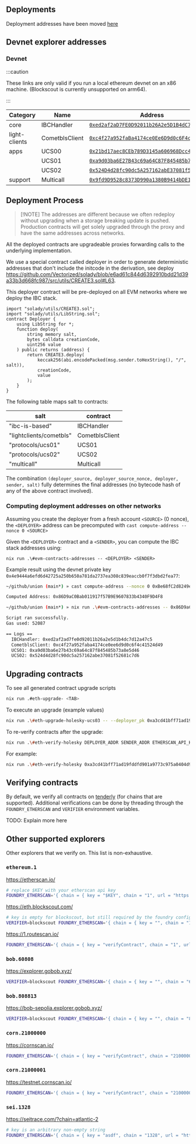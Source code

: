 ## Deployments

Deployment addresses have been moved [here](../docs/src/content/docs/protocol/deployments.mdx)

## Devnet explorer addresses

### Devnet

:::caution

These links are only valid if you run a local ethereum devnet on an x86 machine. (Blockscout is currently unsupported on arm64).

:::

| Category           | Name              | Address                                                                                                             |
|--------------------|-------------------|---------------------------------------------------------------------------------------------------------------------|
| core               | IBCHandler        | [`0xed2af2aD7FE0D92011b26A2e5D1B4dC7D12A47C5`](http://localhost/address/0xed2af2aD7FE0D92011b26A2e5D1B4dC7D12A47C5) |
| light-clients      | CometblsClient    | [`0xc4f27a952faBa4174ce0Ee6D9d0c6F4c41524d49`](http://localhost/address/0xc4f27a952faBa4174ce0Ee6D9d0c6F4c41524d49) |
| apps               | UCS00             | [`0x21bd17aec8CEb789D3145a606968Dcc428c1e4F4`](http://localhost/address/0x21bd17aec8CEb789D3145a606968Dcc428c1e4F4) |
|                    | UCS01             | [`0xa9d03ba6E27B43c69a64C87F845485b73A8e5d46`](http://localhost/address/0xa9d03ba6E27B43c69a64C87F845485b73A8e5d46) |
|                    | UCS02             | [`0x524D4d28fc90dc5A257162abE37081f52681C7D6`](http://localhost/address/0x524D4d28fc90dc5A257162abE37081f52681C7D6) |
|  support           | Multicall         | [`0x9fd9D9528c8373D990a1380B9414bDE179007A35`](http://localhost/address/0x9fd9D9528c8373D990a1380B9414bDE179007A35) |

## Deployment Process

> \[!NOTE\]
> The addresses are different because we often redeploy without upgrading when a storage breaking update is pushed.
> Production contracts will get solely upgraded through the proxy and have the same addresses across networks.

All the deployed contracts are upgradeable proxies forwarding calls to the underlying implementation.

We use a special contract called deployer in order to generate deterministic addresses that don't include the initcode in the derivation, see deploy https://github.com/Vectorized/solady/blob/e6ad61c844d6392910bdd21d39a33b3d668fc987/src/utils/CREATE3.sol#L63.

This deployer contract will be pre-deployed on all EVM networks where we deploy the IBC stack.

```solidity
import "solady/utils/CREATE3.sol";
import "solady/utils/LibString.sol";
contract Deployer {
    using LibString for *;
    function deploy(
        string memory salt,
        bytes calldata creationCode,
        uint256 value
    ) public returns (address) {
        return CREATE3.deploy(
            keccak256(abi.encodePacked(msg.sender.toHexString(), "/", salt)),
            creationCode,
            value
        );
    }
}
```

The following table maps salt to contracts:

| salt                    | contract       |
| ----------------------- | -------------- |
| "ibc-is-based"          | IBCHandler     |
| "lightclients/cometbls" | CometblsClient |
| "protocols/ucs01"       | UCS01          |
| "protocols/ucs02"       | UCS02          |
| "multicall"             | Multicall      |

The combination `(deployer_source, deployer_source_nonce, deployer, sender, salt)` fully determines the final addresses (no bytecode hash of any of the above contract involved).

### Computing deployment addresses on other networks

Assuming you create the deployer from a fresh account `<SOURCE>` (0 nonce), the `<DEPLOYER>` address can be precomputed with `cast compute-address --nonce 0 <SOURCE>`

Given the `<DEPLOYER>` contract and a `<SENDER>`, you can compute the IBC stack addresses using:

`nix run .\#evm-contracts-addresses -- <DEPLOYER> <SENDER>`

Example result using the devnet private key `0x4e9444a6efd6d42725a250b650a781da2737ea308c839eaccb0f7f3dbd2fea77`:

```sh
~/github/union (main*) » cast compute-address --nonce 0 0xBe68fC2d8249eb60bfCf0e71D5A0d2F2e292c4eD

Computed Address: 0x86D9aC0Bab011917f57B9E9607833b4340F9D4F8
```

```sh
~/github/union (main*) » nix run .\#evm-contracts-addresses -- 0x86D9aC0Bab011917f57B9E9607833b4340F9D4F8 0xBe68fC2d8249eb60bfCf0e71D5A0d2F2e292c4eD

Script ran successfully.
Gas used: 52087

== Logs ==
  IBCHandler: 0xed2af2ad7fe0d92011b26a2e5d1b4dc7d12a47c5
  CometblsClient: 0xc4f27a952faba4174ce0ee6d9d0c6f4c41524d49
  UCS01: 0xa9d03ba6e27b43c69a64c87f845485b73a8e5d46
  UCS02: 0x524d4d28fc90dc5a257162abe37081f52681c7d6
```

## Upgrading contracts

To see all generated contract upgrade scripts

```bash
nix run .#eth-upgrade- <TAB>
```

To execute an upgrade (example values)

```bash
nix run .\#eth-upgrade-holesky-ucs03 -- --deployer_pk 0xa3cd41bff71ad19fddfd901a9773c975a0404d97 --sender_pk 0x153919669Edc8A5D0c8D1E4507c9CE60435A1177 --private_key omitted
```

To re-verify contracts after the upgrade:

```bash
nix run .\#eth-verify-holesky DEPLOYER_ADDR SENDER_ADDR ETHERSCAN_API_KEY
```

For example:

```bash
nix run .\#eth-verify-holesky 0xa3cd41bff71ad19fddfd901a9773c975a0404d97 0x153919669Edc8A5D0c8D1E4507c9CE60435A1177 omitted
```

## Verifying contracts

By default, we verify all contracts on [tenderly](https://tenderly.co/) (for chains that are supported). Additional verifications can be done by threading through the `FOUNDRY_ETHERSCAN` and `VERIFIER` environment variables.

TODO: Explain more here

## Other supported explorers

Other explorers that we verify on. This list is non-exhaustive.

### `ethereum.1`

<https://etherscan.io/>

```sh
# replace $KEY with your etherscan api key
FOUNDRY_ETHERSCAN='{ chain = { key = "$KEY", chain = "1", url = "https://api.etherscan.io/api" } }' nix run .#evm-scripts.ethereum
```

<https://eth.blockscout.com/>

```sh
# key is empty for blockscout, but still required by the foundry config schema
VERIFIER=blockscout FOUNDRY_ETHERSCAN='{ chain = { key = "", chain = "1", url = "https://eth.blockscout.com/api" } }' nix run .#evm-scripts.ethereum
```

<https://1.routescan.io/>

```sh
FOUNDRY_ETHERSCAN='{ chain = { key = "verifyContract", chain = "1", url = "https://api.routescan.io/v2/network/mainnet/evm/1/etherscan" } }' nix run .#evm-scripts.ethereum
```

### `bob.60808`

<https://explorer.gobob.xyz/>

```sh
VERIFIER=blockscout FOUNDRY_ETHERSCAN='{ chain = { key = "", chain = "60808", url = "https://explorer.gobob.xyz/api" } }' nix run .#evm-scripts.bob
```

### `bob.808813`

<https://bob-sepolia.explorer.gobob.xyz/>

```sh
VERIFIER=blockscout FOUNDRY_ETHERSCAN='{ chain = { key = "", chain = "808813", url = "https://bob-sepolia.explorer.gobob.xyz/api" } }' nix run .#evm-scripts.bob-sepolia
```

### `corn.21000000`

<https://cornscan.io/>

```sh
FOUNDRY_ETHERSCAN='{ chain = { key = "verifyContract", chain = "21000000", url = "https://api.routescan.io/v2/network/mainnet/evm/21000000/etherscan" } }' nix run .#evm-scripts.corn
```

### `corn.21000001`

<https://testnet.cornscan.io/>

```sh
FOUNDRY_ETHERSCAN='{ chain = { key = "verifyContract", chain = "21000001", url = "https://api.routescan.io/v2/network/testnet/evm/21000001/etherscan" } }' nix run .#evm-scripts.corn-testnet
```

### `sei.1328`

<https://seitrace.com/?chain=atlantic-2>

```sh
# key is an arbitrary non-empty string
FOUNDRY_ETHERSCAN='{ chain = { key = "asdf", chain = "1328", url = "https://seitrace.com/atlantic-2/api" } }' nix run .#evm-scripts.sei-atlantic
```
